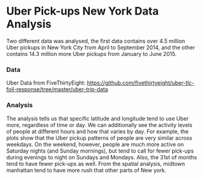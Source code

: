 # Uber Pick-ups New York Data Analysis

Two different data was analysed, the first data contains over 4.5 million Uber pickups in New York City from April to September 2014, and the other contains 14.3 million more Uber pickups from January to June 2015. 




### Data


Uber Data from FiveThirtyEight: https://github.com/fivethirtyeight/uber-tlc-foil-response/tree/master/uber-trip-data

### Analysis

The analysis tells us that specific latitude and longitude tend to use Uber more, regardless of time or day. We can additionally see the activity levels of people at different hours and how that varies by day. For example, the plots show that the Uber pickup patterns of people are very similar across weekdays. On the weekend, however, people are much more active on Saturday nights (and Sunday mornings), but tend to call for fewer  pick-ups during evenings to night on Sundays and Mondays. Also, the 31st of months tend to have fewer pick-ups as well. From the spatial analysis, midtown manhattan tend to have more rush that other parts of New york.
